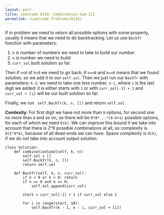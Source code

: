 ```yaml
---
layout: post
title: Leetcode 0216. Combination Sum III
permalink: /Leetcode Problems/0216/
---
```


If in problem we need to return all possible options with some property, usually it means that we need to do backtracking. Let us use `BackTr` function with parameters:

1. `k` is number of numbers we need to take to build our number.
2. `n` is number we need to build
3. `curr_sol` built solution so far.

Then if `n<0` of `k<0` we need to go back; if `n==0` and `k==0` means that we found solution, so we add it to our `self.sol`. Then we just run our `BackTr` with parameters: `k-1`: we need to take one less number, `n-i`, where `i` is the last digit we added: it is either starts with `1` or with `curr_sol[-1] + 1` and `curr_sol + [i]` will be our built solution so far.

Finally, we run ` self.BackTr(k, n, [])` and return `self.sol`.

**Comlexity**: For first digit we have not more than `9` options, for second one no more than `8` and so on, so there will be `9*8*...*(9-k+1)` possible options, for each of which we need `O(k)`. We can improve this bound if we take into account that there is 2^9 possible combinations at all, so complexity is `O(2^9*k)`, because of all dead-ends we can have. Space complexity is `O(k)`, if we do not take into account output solution.

```
class Solution:
    def combinationSum3(self, k, n):
        self.sol = []
        self.BackTr(k, n, [])
        return self.sol
        
    def BackTr(self, k, n, curr_sol):
        if n < 0 or k < 0: return
        if n == 0 and k == 0:
            self.sol.append(curr_sol)
            
        start = curr_sol[-1] + 1 if curr_sol else 1
            
        for i in range(start, 10):
            self.BackTr(k - 1, n - i, curr_sol + [i])
```